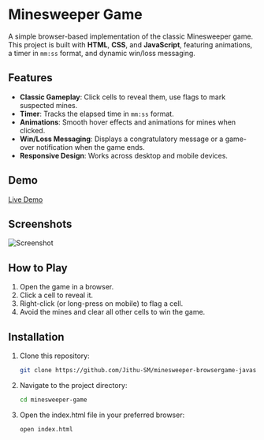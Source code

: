 # Minesweeper Game

A simple browser-based implementation of the classic Minesweeper game. This project is built with **HTML**, **CSS**, and **JavaScript**, featuring animations, a timer in `mm:ss` format, and dynamic win/loss messaging. 

## Features
- **Classic Gameplay**: Click cells to reveal them, use flags to mark suspected mines.
- **Timer**: Tracks the elapsed time in `mm:ss` format.
- **Animations**: Smooth hover effects and animations for mines when clicked.
- **Win/Loss Messaging**: Displays a congratulatory message or a game-over notification when the game ends.
- **Responsive Design**: Works across desktop and mobile devices.

## Demo
[Live Demo](#) 

## Screenshots
![Screenshot](screenshot.png) 

## How to Play
1. Open the game in a browser.
2. Click a cell to reveal it.
3. Right-click (or long-press on mobile) to flag a cell.
4. Avoid the mines and clear all other cells to win the game.

## Installation
1. Clone this repository:
   ```bash
   git clone https://github.com/Jithu-SM/minesweeper-browsergame-javascript.git
   ```
2. Navigate to the project directory:
   ```bash
   cd minesweeper-game
   ```
3. Open the index.html file in your preferred browser:
   ```bash
   open index.html
  ```


   
